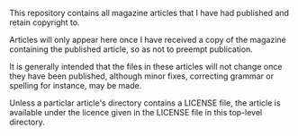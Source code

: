 This repository contains all magazine articles that I have had published and 
retain copyright to.

Articles will only appear here once I have received a copy of the magazine 
containing the published article, so as not to preempt publication.

It is generally intended that the files in these articles will not change once 
they have been published, although minor fixes, correcting grammar or spelling 
for instance, may be made.

Unless a particlar article's directory contains a LICENSE file, the article is 
available under the licence given in the LICENSE file in this top-level 
directory.
